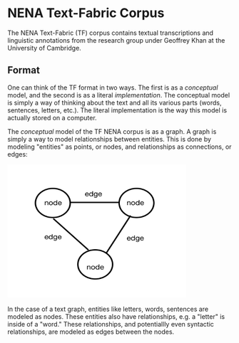 # NENA Text-Fabric Corpus

The NENA Text-Fabric (TF) corpus contains textual transcriptions and linguistic annotations from the research group under Geoffrey Khan at the University of Cambridge.

## Format

One can think of the TF format in two ways. The first is as a *conceptual* model, and the second is as a literal *implementation*. The conceptual model is simply a way of thinking about the text and all its various parts (words, sentences, letters, etc.). The literal implementation is the way this model is actually stored on a computer. 

The *conceptual* model of the TF NENA corpus is as a graph. A graph is simply a way to model relationships between entities. This is done by modeling "entities" as points, or nodes, and relationships as connections, or edges:

<img src="images/nodes_edges.png" height=300px width=400px>

In the case of a text graph, entities like letters, words, sentences are modeled as nodes. These entities also have relationships, e.g. a "letter" is inside of a "word." These relationships, and potentiallly even syntactic relationships, are modeled as edges between the nodes. 



